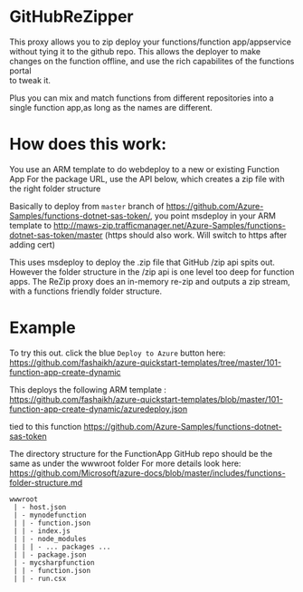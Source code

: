 # GitHubReZipper

This proxy allows you to zip deploy your functions/function app/appservice without tying it to the github repo. 
This allows the deployer to make changes on the function offline, and use the rich capabilites of the functions portal  
to tweak it. 

Plus you can mix and match functions from different repositories into a single function app,as long as the names are different.


# How does this work:

You use an ARM template to do webdeploy to a new or existing Function App
For the package URL, use the API below, which creates a zip file with the right folder structure

Basically to deploy from `master` branch of  https://github.com/Azure-Samples/functions-dotnet-sas-token/, 
you point msdeploy in your ARM template to
http://maws-zip.trafficmanager.net/Azure-Samples/functions-dotnet-sas-token/master (https should also work. Will switch to https after adding cert)

This uses msdeploy to deploy the .zip file that GitHub /zip api spits out. 
However the folder structure in the /zip api is one level too deep for function apps. 
The ReZip proxy does an in-memory re-zip  and outputs a zip stream, with a functions friendly folder structure. 


# Example

To try this out. click the blue `Deploy to Azure` button here:
https://github.com/fashaikh/azure-quickstart-templates/tree/master/101-function-app-create-dynamic

This deploys the following ARM template : 
https://github.com/fashaikh/azure-quickstart-templates/blob/master/101-function-app-create-dynamic/azuredeploy.json

tied to this function 
https://github.com/Azure-Samples/functions-dotnet-sas-token

The directory structure for the FunctionApp GitHub repo should be the same as under the wwwroot folder 
For more details look here: https://github.com/Microsoft/azure-docs/blob/master/includes/functions-folder-structure.md


```
wwwroot
 | - host.json
 | - mynodefunction
 | | - function.json
 | | - index.js
 | | - node_modules
 | | | - ... packages ...
 | | - package.json
 | - mycsharpfunction
 | | - function.json
 | | - run.csx
```
